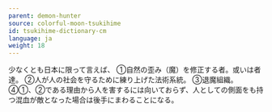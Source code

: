 ```yaml
---
parent: demon-hunter
source: colorful-moon-tsukihime
id: tsukihime-dictionary-cm
language: ja
weight: 18
---
```


少なくとも日本に限って言えば、
①自然の歪み（魔）を修正する者。或いは者達。
②人が人の社会を守るために練り上げた法術系統。
③退魔組織。
④①、②である理由から人を害するには向いておらず、人としての側面をも持つ混血が敵となった場合は後手にまわることになる。
